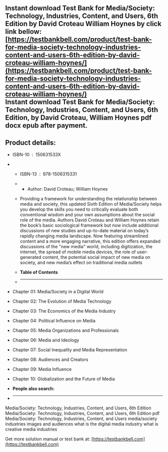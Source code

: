 Instant download **Test Bank for Media/Society: Technology, Industries, Content, and Users, 6th Edition by David Croteau William Hoynes** by click link bellow:  
[https://testbankbell.com/product/test-bank-for-media-society-technology-industries-content-and-users-6th-edition-by-david-croteau-william-hoynes/](https://testbankbell.com/product/test-bank-for-media-society-technology-industries-content-and-users-6th-edition-by-david-croteau-william-hoynes/)  
**Instant download Test Bank for Media/Society: Technology, Industries, Content, and Users, 6th Edition, by David Croteau, William Hoynes pdf docx epub after payment.**
------------------------------------------------------------------------------------------------------------------------------------------------------------------------


**Product details:**
--------------------


* ISBN-10 ‏ : ‎ 150631533X
* * ISBN-13 ‏ : ‎ 978-1506315331
  * * Author: David Croteau; William Hoynes
   
  * Providing a framework for understanding the relationship between media and society, this updated Sixth Edition of Media/Society helps you develop the skills you need to critically evaluate both conventional wisdom and your own assumptions about the social role of the media. Authors David Croteau and William Hoynes retain the book’s basic sociological framework but now include additional discussions of new studies and up-to-date material on today’s rapidly changing media landscape. Now featuring streamlined content and a more engaging narrative, this edition offers expanded discussions of the "new media" world, including digitization, the internet, the spread of mobile media devices, the role of user-generated content, the potential social impact of new media on society, and new media’s effect on traditional media outlets
  * **Table of Contents**
  * ---------------------
 
* Chapter 01: Media/Society in a Digital World
* Chapter 02: The Evolution of Media Technology
* Chapter 03: The Economics of the Media Industry
* Chapter 04: Political Influence on Media
* Chapter 05: Media Organizations and Professionals
* Chapter 06: Media and Ideology
* Chapter 07: Social Inequality and Media Representation
* Chapter 08: Audiences and Creators
* Chapter 09: Media Influence
* Chapter 10: Globalization and the Future of Media
* **People also search:**
* -----------------------

Media/Society: Technology, Industries, Content, and Users, 6th Edition
Media/Society: Technology, Industries, Content, and Users, 6th Edition pdf
Media/Society: Technology, Industries, Content, and Users
media/society industries images and audiences
what is the digital media industry
what is creative media industries


   Get more solution manual or test bank at: [https://testbankbell.com](https://testbankbell.com)
